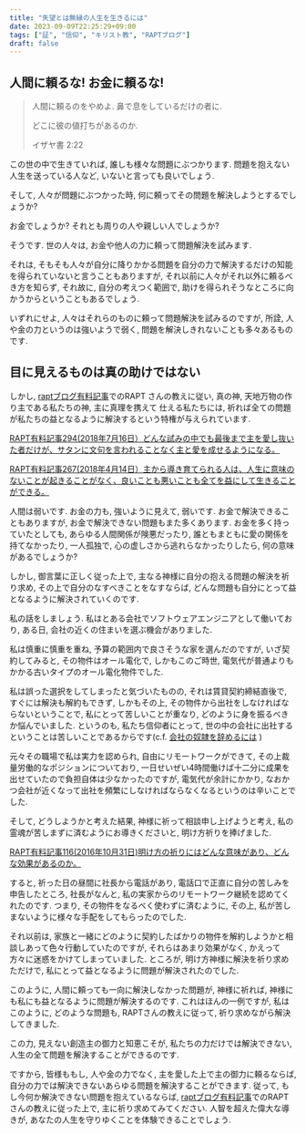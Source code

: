 ```yaml
---
title: "失望とは無縁の人生を生きるには"
date: 2023-09-09T22:25:29+09:00
tags: ["証", "信仰", "キリスト教", "RAPTブログ"]
draft: false
---
```


## 人間に頼るな! お金に頼るな!

> 人間に頼るのをやめよ. 鼻で息をしているだけの者に.
>
> どこに彼の値打ちがあるのか.
>
> イザヤ書 2:22

この世の中で生きていれば, 誰しも様々な問題にぶつかります.
問題を抱えない人生を送っている人など, いないと言っても良いでしょう.

そして, 人々が問題にぶつかった時,
何に頼ってその問題を解決しようとするでしょうか?

お金でしょうか? それとも周りの人や親しい人でしょうか?

そうです. 世の人々は, お金や他人の力に頼って問題解決を試みます.

それは,
そもそも人々が自分に降りかかる問題を自分の力で解決するだけの知能を得られていないと言うこともありますが,
それ以前に人々がそれ以外に頼るべき方を知らず, それ故に, 自分の考えつく範囲で,
助けを得られそうなところに向かうからということもあるでしょう.

いずれにせよ, 人々はそれらのものに頼って問題解決を試みるのですが, 所詮,
人や金の力というのは強いようで弱く, 問題を解決しきれないことも多々あるものです.

## 目に見えるものは真の助けではない

しかし, [raptブログ有料記事](https://rapt-neo.com/?page_id=30947)でのRAPT
さんの教えに従い, 真の神, 天地万物の作り主である私たちの神, 主に真理を携えて
仕える私たちには,
祈れば全ての問題が私たちの益となるように解決するという特権が与えられています.

[RAPT有料記事294(2018年7月16日）どんな試みの中でも最後まで主を愛し抜いた者だけが、サタンに文句を言われることなく主と愛を成せるようになる。](https://rapt-neo.com/?p=48223)

[RAPT有料記事267(2018年4月14日）主から導き育てられる人は、人生に意味のないことが起きることがなく、良いことも悪いことも全てを益にして生きることができる。](https://rapt-neo.com/?p=47089)

 人間は弱いです. お金の力も, 強いように見えて, 弱いです. お金で解決できることもありますが,
 お金で解決できない問題もまた多くあります. お金を多く持っていたとしても, 
 あらゆる人間関係が険悪だったり, 誰ともまともに愛の関係を持てなかったり, 
 一人孤独で, 心の虚しさから逃れらなかったりしたら, 何の意味があるでしょうか?
 
しかし, 御言葉に正しく従った上で, 主なる神様に自分の抱える問題の解決を祈り求め, 
その上で自分のなすべきことをなすならば, どんな問題も自分にとって益となるように解決されていくのです. 

私の話をしましょう. 私はとある会社でソフトウェアエンジニアとして働いており, 
ある日, 会社の近くの住まいを選ぶ機会がありました. 

私は慎重に慎重を重ね, 予算の範囲内で良さそうな家を選んだのですが, いざ契約してみると,
その物件はオール電化で, しかもこのご時世, 電気代が普通よりもかかる古いタイプのオール電化物件でした.

私は誤った選択をしてしまったと気づいたものの, それは賃貸契約締結直後で, すぐには解決も解約もできず,
しかもその上, その物件から出社をしなければならないということで, 私にとって苦しいことが重なり,
どのように身を振るべきか悩んでいました. というのも, 私たち信仰者にとって, 
  世の中の会社に出社するということは苦しいことであるからです(c.f. [会社の奴隷を辞めるには](https://mapf0ld.github.io/posts/testimony_2023-05-27/) )

元々その職場で私は実力を認められ, 自由にリモートワークができて, 
その上裁量労働的なポジションについており, 一日せいぜい4時間働けば十二分に成果を出せていたので負担自体は少なかったのですが, 
電気代が余計にかかり, なおかつ会社が近くなって出社を頻繁にしなければならなくなるというのは辛いことでした. 

そして, どうしようかと考えた結果, 神様に祈って相談申し上げようと考え, 私の霊魂が苦しまずに済むようにお導きくださいと,
明け方祈りを捧げました. 

[RAPT有料記事116(2016年10月31日)明け方の祈りにはどんな意味があり、どんな効果があるのか。](https://rapt-neo.com/?p=40667)

すると, 祈った日の昼間に社長から電話があり, 電話口で正直に自分の苦しみを申告したところ, 
社長がなんと, 私の実家からのリモートワーク継続を認めてくれたのです.
つまり, その物件をなるべく使わずに済むように, その上, 私が苦しまないように様々な手配をしてもらったのでした. 

それ以前は, 家族と一緒にどのように契約したばかりの物件を解約しようかと相談しあって色々行動していたのですが, 
それらはあまり効果がなく, かえって方々に迷惑をかけてしまっていました. ところが, 明け方神様に解決を祈り求めただけで,
私にとって益となるように問題が解決されたのでした. 

このように, 人間に頼っても一向に解決しなかった問題が, 神様に祈れば, 神様にも私にも益となるように問題が解決するのです.
これはほんの一例ですが, 私はこのように, どのような問題も, RAPTさんの教えに従って, 祈り求めながら解決してきました.

この力, 見えない創造主の御力と知恵こそが, 私たちの力だけでは解決できない, 人生の全て問題を解決することができるのです.

ですから, 皆様ももし, 人や金の力でなく, 主を愛した上で主の御力に頼るならば, 自分の力では解決できないあらゆる問題を解決することができます.
従って, もし今何か解決できない問題を抱えているならば, [raptブログ有料記事](https://rapt-neo.com/?page_id=30947)でのRAPT
さんの教えに従った上で, 主に祈り求めてみてください. 人智を超えた偉大な導きが, 
あなたの人生を守りゆくことを体験できることでしょう.
